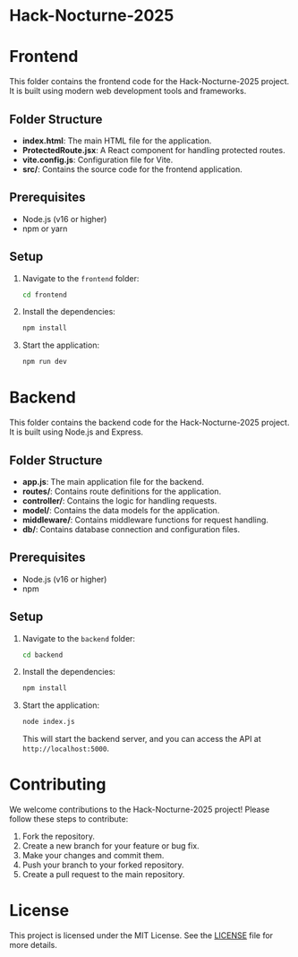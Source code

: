 # Hack-Nocturne-2025

# Frontend

This folder contains the frontend code for the Hack-Nocturne-2025 project. It is built using modern web development tools and frameworks.

## Folder Structure

- **index.html**: The main HTML file for the application.
- **ProtectedRoute.jsx**: A React component for handling protected routes.
- **vite.config.js**: Configuration file for Vite.
- **src/**: Contains the source code for the frontend application.

## Prerequisites

- Node.js (v16 or higher)
- npm or yarn

## Setup

1. Navigate to the `frontend` folder:
   ```sh
   cd frontend
   ```

2. Install the dependencies:
   ```sh
   npm install
   ```

3. Start the application:
   ```sh
   npm run dev
   ```

# Backend

This folder contains the backend code for the Hack-Nocturne-2025 project. It is built using Node.js and Express.

## Folder Structure

- **app.js**: The main application file for the backend.
- **routes/**: Contains route definitions for the application.
- **controller/**: Contains the logic for handling requests.
- **model/**: Contains the data models for the application.
- **middleware/**: Contains middleware functions for request handling.
- **db/**: Contains database connection and configuration files.

## Prerequisites

- Node.js (v16 or higher)
- npm

## Setup

1. Navigate to the `backend` folder:
   ```sh
   cd backend
   ```

2. Install the dependencies:
   ```sh
   npm install
   ```

3. Start the application:
   ```sh
   node index.js
   ```
   This will start the backend server, and you can access the API at `http://localhost:5000`.

# Contributing

We welcome contributions to the Hack-Nocturne-2025 project! Please follow these steps to contribute:

1. Fork the repository.
2. Create a new branch for your feature or bug fix.
3. Make your changes and commit them.
4. Push your branch to your forked repository.
5. Create a pull request to the main repository.

# License

This project is licensed under the MIT License. See the [LICENSE](LICENSE) file for more details.
